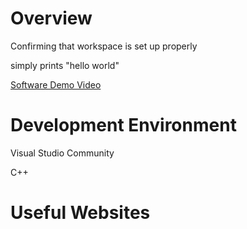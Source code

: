 # Overview

Confirming that workspace is set up properly

simply prints "hello world"

[Software Demo Video](https://www.loom.com/share/33d7611135d04d8e80a1f4f1c0cd1062)

# Development Environment

Visual Studio Community

C++

# Useful Websites
